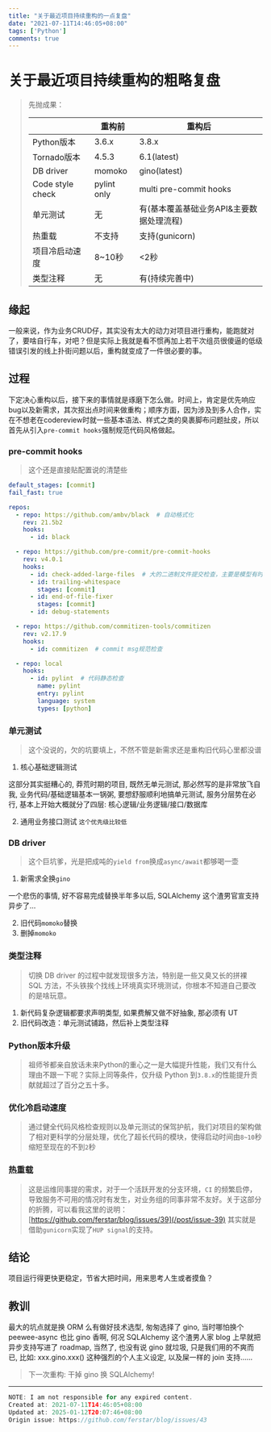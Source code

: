 ```yaml
---
title: "关于最近项目持续重构的一点复盘"
date: "2021-07-11T14:46:05+08:00"
tags: ['Python']
comments: true
---
```


# 关于最近项目持续重构的粗略复盘

> 先抛成果：
>
> |                  | 重构前      | 重构后                                   |
> | ---------------- | ----------- | ---------------------------------------- |
> | Python版本       | 3.6.x       | 3.8.x                                    |
> | Tornado版本      | 4.5.3       | 6.1(latest)                              |
> | DB driver        | momoko      | gino(latest)                             |
> | Code style check | pylint only | multi pre-commit hooks                   |
> | 单元测试         | 无          | 有(基本覆盖基础业务API&主要数据处理流程) |
> | 热重载           | 不支持      | 支持(gunicorn)                           |
> | 项目冷启动速度   | 8~10秒      | <2秒                                      |
> | 类型注释         | 无          | 有(持续完善中)                           |



## 缘起

一般来说，作为业务CRUD仔，其实没有太大的动力对项目进行重构，能跑就对了，要啥自行车，对吧？但是实际上我就是看不惯再加上若干次组员很傻逼的低级错误引发的线上扑街问题以后，重构就变成了一件很必要的事。

## 过程

下定决心重构以后，接下来的事情就是琢磨下怎么做。时间上，肯定是优先响应bug以及新需求，其次抠出点时间来做重构；顺序方面，因为涉及到多人合作，实在不想老在codereview时就一些基本语法、样式之类的臭裹脚布问题扯皮，所以首先从引入`pre-commit hooks`强制规范代码风格做起。

### pre-commit hooks

> 这个还是直接贴配置说的清楚些

```yml
default_stages: [commit]
fail_fast: true

repos:
  - repo: https://github.com/ambv/black  # 自动格式化
    rev: 21.5b2
    hooks:
      - id: black

  - repo: https://github.com/pre-commit/pre-commit-hooks
    rev: v4.0.1
    hooks:
      - id: check-added-large-files  # 大的二进制文件提交检查，主要是模型有时候会被别组的同事误提交，导致.git很膨胀
      - id: trailing-whitespace
        stages: [commit]
      - id: end-of-file-fixer
        stages: [commit]
      - id: debug-statements

  - repo: https://github.com/commitizen-tools/commitizen
    rev: v2.17.9
    hooks:
      - id: commitizen  # commit msg规范检查

  - repo: local
    hooks:
      - id: pylint  # 代码静态检查
        name: pylint
        entry: pylint
        language: system
        types: [python]

```

### 单元测试

> 这个没说的，欠的坑要填上，不然不管是新需求还是重构旧代码心里都没谱

1. 核心基础逻辑测试

这部分其实挺糟心的, 莽荒时期的项目, 既然无单元测试, 那必然写的是非常放飞自我, 业务代码/基础逻辑基本一锅粥, 要想舒服顺利地搞单元测试, 服务分层势在必行, 基本上开始大概就分了四层: 核心逻辑/业务逻辑/接口/数据库

2. 通用业务接口测试 `这个优先级比较低`

### DB driver

> 这个巨坑爹，光是把成吨的`yield from`换成`async/await`都够喝一壶

1. 新需求全换`gino`

一个悲伤的事情, 好不容易完成替换半年多以后, SQLAlchemy 这个渣男官宣支持异步了...

2. 旧代码`momoko`替换
3. 删掉`momoko`

### 类型注释

> 切换 DB driver 的过程中就发现很多方法，特别是一些又臭又长的拼裸 SQL 方法，不头铁挨个找线上环境真实环境测试，你根本不知道自己要改的是啥玩意。

1. 新代码复杂逻辑都要求声明类型, 如果费解又做不好抽象, 那必须有 UT
2. 旧代码改造：单元测试铺路，然后补上类型注释

### Python版本升级

> 祖师爷都亲自放话未来Python的重心之一是大幅提升性能，我们又有什么理由不跟一下呢？实际上同等条件，仅升级 Python 到`3.8.x`的性能提升贡献就超过了百分之五十多。

### 优化冷启动速度

> 通过健全代码风格检查规则以及单元测试的保驾护航，我们对项目的架构做了相对更科学的分层处理，优化了超长代码的模块，使得启动时间由`8~10`秒缩短至现在的不到`2`秒

### 热重载

> 这是运维同事提的需求，对于一个活跃开发的分支环境，`CI` 的频繁启停，导致服务不可用的情况时有发生，对业务组的同事非常不友好。关于这部分的折腾，可以看我这里的说明：[https://github.com/ferstar/blog/issues/39](/post/issue-39) 其实就是借助`gunicorn`实现了`HUP signal`的支持。

## 结论

项目运行得更快更稳定，节省大把时间，用来思考人生或者摸鱼？

## 教训

最大的坑点就是换 ORM 么有做好技术选型, 匆匆选择了 gino, 当时哪怕换个 peewee-async 也比 gino 香啊, 何况 SQLAlchemy 这个渣男人家 blog 上早就把异步支持写进了 roadmap, 当然了, 也没有说 gino 就垃圾, 只是我们用的不爽而已, 比如: xxx.gino.xxx() 这种强烈的个人主义设定, 以及屎一样的 join 支持......

> 下一次重构: 干掉 gino 换 SQLAlchemy!



---

```js
NOTE: I am not responsible for any expired content.
Created at: 2021-07-11T14:46:05+08:00
Updated at: 2025-01-12T20:07:46+08:00
Origin issue: https://github.com/ferstar/blog/issues/43
```
